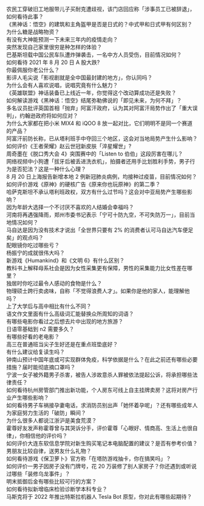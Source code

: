 农民工穿破旧工地服带儿子买耐克遭歧视，该门店回应称「涉事员工已被辞退」，如何看待此事？  
《黑神话：悟空》的建筑和主角盔甲是否是日式的？中式甲和日式甲有何区别？  
为什么糖是战略物资？  
有没有大神能预测一下未来三年内的疫情走向？  
突然发现自己家里很穷是种怎样的体验？  
巴基斯坦载中国公民车队遭炸弹袭击，一名中方人员受伤，目前情况如何？  
如何看待 2021 年 8 月 20 日 A 股大跌?  
你最佩服你老公什么？  
影评人毛尖说「影视剧就是全中国最封建的地方」，你认同吗？  
为什么会有人喜欢说唱，说唱究竟有什么魅力？  
《英雄联盟》神话装备已上线近一年，你觉得这个改动算成功还是失败？  
如何解读游戏《黑神话：悟空》结尾弥勒佛说的「即见未来，为何不拜」？  
多名议员批评英国首相「抛弃」阿富汗政府，认为其对阿富汗局势作出了「重大误判」，约翰逊政府将如何应对？  
为什么大家都在把小米 MIX4 和 iQOO 8 放一起对比，它们明明不是同一个赛道的产品？  
阿富汗前防长称，已从塔利班手中夺回三个地区，这会对当地局势产生什么影响？  
如何评价《王者荣耀》赵云世冠新皮肤「淬星耀世」?  
周奇墨在《脱口秀大会 4》突围赛中的「Listen to 伯伯」这段厉害在哪儿？  
网络视频中小狗遭「拔牙后被丢进洗衣机」，拍摄者还用手比划胜利手势，男子行为是否犯法？这是一种什么心理？  
8 月 20 日上海报告新增本地 2 例新冠肺炎病例，均接种过疫苗，目前情况如何？  
如何评价游戏《原神》的硬核广告《原来你也玩原神》的第二季？  
哈萨克斯坦不承认塔利班政权，双方有什么过节吗？这会对中亚局势产生哪些影响？  
因为年龄大选择一个不讨厌不喜欢的人结婚会幸福吗？  
河南将再遇强降雨，郑州市委书记表示「宁可十防九空，不可失防万一」，目前当地情况如何？  
马自达是因为没有技术才说出「全世界只要有 2% 的消费者认可马自达汽车便足矣」的观点吗？  
配眼镜你吃过哪些亏？  
杨振宁的成就很伟大吗？  
新游戏《Humankind》和《文明 6》有什么区别？  
教科书上解释母系社会是因为女性采集更有保障，男性的采集能力比女性差在哪里？  
独居时你吃过最令人感动的食物是什么？  
物理硕士跨行卖卤味，自称「不觉得浪费人才」。如果你是他的家人，能理解他吗？  
上了大学后与高中相比有什么不同？  
语文作文里面有什么高级词汇能替换众所周知的词语？  
有哪些电影你看过之后想去片中出现的地方旅游？  
日语零基础到 n2 需要多久？  
有哪些好看的老电影？  
高三在普通班当尖子生好还是在重点班垫底好？  
有什么建议给复读生吗？  
钟南山预计中国年底或可实现群体免疫，科学依据是什么？在此之前还有哪些必要措施？届时能彻底摘口罩吗？  
宁波一女子被外籍男子杀害，被告人涉故意杀人罪被依法提起公诉，将承担哪些法律责任？  
如何看待杭州房管部门推出新功能，个人房东可线上自主挂牌卖房？这将对房产行业产生哪些影响？  
如何看待男子车祸接孕妻电话，求消防员别出声「她怀着孕呢」？还有哪些成年人为家庭努力生活的「破防」瞬间？  
为什么很多人都说江浙沪是美食荒漠？  
霍尊好友发声称霍尊曾与其哭诉分手，评价霍尊「心眼好、情商高、生活上也很自律」，你相信他的评价吗？  
如何评价大连东软信息学院对新生购买笔记本电脑配置的建议？是否有参考价值？  
男朋友比较自律，送男友什么礼物？  
如何看待游戏《保卫萝卜》官方称「在塔防游戏抽卡，你在搞笑吗」？  
如何评价一男子因房子没有门牌号，花 20 万装修了别人家房子？你还遇到或听说过哪些「装修乌龙事件」？  
明末抵御后金有哪些比较可行的方案？  
如何看待拟新增临床检验诊断学本科专业？  
马斯克将于 2022 年推出特斯拉机器人 Tesla Bot 原型，你对此有哪些起期待？  
